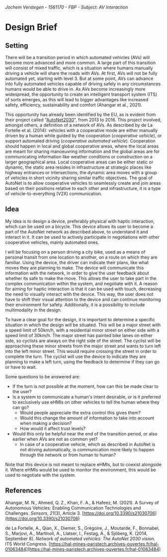 *Jochem Verstegen - 1561170 - FBP - Subject: AV Interaction*
# Design Brief
## Setting
There will be a transition period in which automated vehicles (AVs) will become more advanced and more common. A large part of this transition will consist of mixed traffic, which is a situation where humans manually driving a vehicle will share the roads with AVs. At first, AVs will not be fully automated yet, starting with level 3. But at some point, AVs can advance into fully automated vehicles capable of driving safely in any circumstances humans would be able to drive in. As AVs become increasingly more widespread, the opportunity to create an intelligent transport system (ITS) of sorts emerges, as this will lead to bigger advantages like increased safety, efficiency, sustainability and comfort (Ahangar et al., 2021).

This opportunity has already been identified by the EU, as is evident from their project called "[AutoNet2030](https://cordis.europa.eu/project/id/610542)", from 2013 to 2016. This project involved, amongst others, a definition of a network of AVs. As described by de La Fortelle et al. (2014): vehicles with a cooperative mode are either manually driven by a human while guided by the cooperation (*cooperative vehicle*), or support automated driving (*cooperative automated vehicle*). Cooperation should happen in local and global cooperative areas, where the local areas are meant for sharing manoeuvring information and the global areas are for communicating information like weather conditions or construction on a larger geographical area. Local cooperative areas can be either static or dynamic, the static area resides in infrastructure at strategic places like highway entrances or intersections, the dynamic area moves with a group of vehicles in short vicinity sharing similar traffic objectives. The goal of AutoNet is to allow cooperative vehicles to seamlessly create and join areas based on their positions relative to each other and infrastructure, it is a type of vehicle-to-everything (V2X) communication.

## Idea
My idea is to design a device, preferably physical with haptic interaction, which can be used on a bicycle. This device allows its user to become a part of the AutoNet network as described above, to understand it and interact in it. It can be used to actively participate in negotiations with other cooperative vehicles, mainly automated ones.

I will be focusing on a person driving a city bike, used as a means of personal transit from one location to another, on a route on which they are familiar. Using the device, the driver can indicate their plans, like what moves they are planning to make. The device will communicate this information with the network, in order to give the user feedback about whether its safe to make the move. This allows the user to take part in the complex communication within the system, and negotiate with it. A reason for aiming for haptic interaction is that it can be used with touch, decreasing the need to visually interact with the device. This way, the user does not have to shift their visual attention to the device and can continue monitoring their environment for safety. Additionally, it is a possibility to include multimodality in the design.

To have a clear goal for the design, it is important to determine a specific situation in which the design will be situated. This will be a major street with a speed limit of 50km/h, with a residential minor street on either side with a speed limit of 30km/h. The major street has painted bike lanes on either side, so cyclists are always on the right side of the street. The cyclist will be approaching these minor streets from the major street and wants to turn left into the left minor street. This would require crossing the street in order to complete the turn. The cyclist will use the device to indicate they are planning to make a left turn, using the feedback to determine if they can go or have to wait.

Some questions to be answered are:
- If the turn is not possible at the moment, how can this be made clear to the user?
- Is a system to communicate a human's intent desirable, or is it preferred to exclusively use eHMIs on other vehicles to tell the human where they can go?
	- Would people appreciate the extra control this gives them?
	- Would this change the amount of information to take into account when making a decision?
	- How would it affect trust levels?
- Would this only be helpful near the end of the transition period, or also earlier when AVs are not as common yet?
	- In case of a cooperative vehicle, which as described in AutoNet is not driving automatically, is communication more likely to happen through the network or from human to human?

Note that this device is not meant to replace eHMIs, but to coexist alongside it. Where eHMIs would be used to monitor the environment, this would be used to negotiate with the system.


## References
Ahangar, M. N., Ahmed, Q. Z., Khan, F. A., & Hafeez, M. (2021). A Survey of Autonomous Vehicles: Enabling Communication Technologies and Challenges. _Sensors_, _21_(3), Article 3. [https://doi.org/10.3390/s21030706](https://doi.org/10.3390/s21030706)

de La Fortelle, A., Qian, X., Diemer, S., Grégoire, J., Moutarde, F., Bonnabel, S., Marjovi, A., Martinoli, A., Llatser, I., Festag, A., & Sjöberg, K. (2014, September 8). _Network of automated vehicles: The AutoNet 2030 vision_. ITS World Congress. [https://hal-mines-paristech.archives-ouvertes.fr/hal-01063484](https://hal-mines-paristech.archives-ouvertes.fr/hal-01063484)
